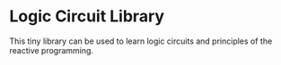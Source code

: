 # Logic Circuit Library

This tiny library can be used to learn logic circuits and principles of the reactive programming.
